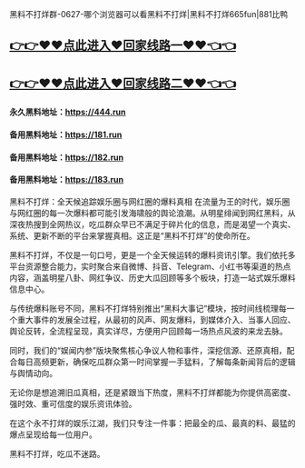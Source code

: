 黑料不打烊群-0627-哪个浏览器可以看黑料不打烊|黑料不打烊665fun|881比鸭

## [👉👉♥♥点此进入♥回家线路一♥♥👈👈](https://unpkg.com/182run/index.html)
## [👉👉♥♥点此进入♥回家线路二♥♥👈👈](https://unpkg.com/182-1run/index.html)

#### 永久黑料地址：https://444.run
#### 备用黑料地址：https://181.run
#### 备用黑料地址：https://182.run
#### 备用黑料地址：https://183.run

黑料不打烊：全天候追踪娱乐圈与网红圈的爆料真相
在流量为王的时代，娱乐圈与网红圈的每一次爆料都可能引发海啸般的舆论浪潮。从明星绯闻到网红黑料，从深夜热搜到全网热议，吃瓜群众早已不满足于碎片化的信息，而是渴望一个真实、系统、更新不断的平台来掌握真相。这正是“黑料不打烊”的使命所在。

黑料不打烊，不仅是一句口号，更是一个全天候运转的爆料资讯引擎。我们依托多平台资源整合能力，实时聚合来自微博、抖音、Telegram、小红书等渠道的热点内容，涵盖明星八卦、网红争议、历史大瓜回顾等多个板块，打造一站式娱乐爆料信息中心。

与传统爆料账号不同，黑料不打烊特别推出“黑料大事记”模块，按时间线梳理每一个重大事件的发展全过程，从最初的风声、网友爆料，到媒体介入、当事人回应、舆论反转，全流程呈现，真实详尽，方便用户回顾每一场热点风波的来龙去脉。

同时，我们的“娱闻内参”版块聚焦核心争议人物和事件，深挖信源、还原真相，配合每日高频更新，确保吃瓜群众第一时间掌握一手猛料，了解每条新闻背后的逻辑与舆情动向。

无论你是想追溯旧瓜真相，还是紧跟当下热度，黑料不打烊都能为你提供高密度、强时效、重可信度的娱乐资讯体验。

在这个永不打烊的娱乐江湖，我们只专注一件事：把最全的瓜、最真的料、最猛的爆点呈现给每一位用户。

黑料不打烊，吃瓜不迷路。


